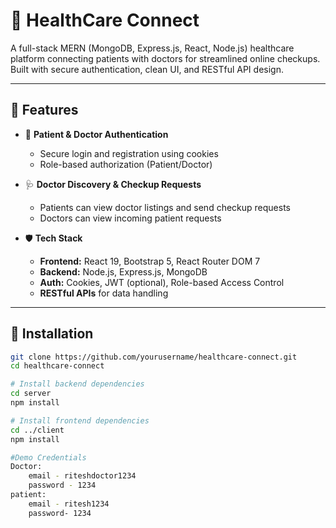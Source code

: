 # 🏥 HealthCare Connect

A full-stack MERN (MongoDB, Express.js, React, Node.js) healthcare platform connecting patients with doctors for streamlined online checkups. Built with secure authentication, clean UI, and RESTful API design.

---

## 🚀 Features

- 👤 **Patient & Doctor Authentication**  
  - Secure login and registration using cookies
  - Role-based authorization (Patient/Doctor)

- 🩺 **Doctor Discovery & Checkup Requests**  
  - Patients can view doctor listings and send checkup requests
  - Doctors can view incoming patient requests

- 🛡️ **Tech Stack**
  - **Frontend:** React 19, Bootstrap 5, React Router DOM 7
  - **Backend:** Node.js, Express.js, MongoDB
  - **Auth:** Cookies, JWT (optional), Role-based Access Control
  - **RESTful APIs** for data handling

---

## 🔧 Installation

```bash
git clone https://github.com/yourusername/healthcare-connect.git
cd healthcare-connect

# Install backend dependencies
cd server
npm install

# Install frontend dependencies
cd ../client
npm install

#Demo Credentials
Doctor:
    email - riteshdoctor1234
    password - 1234
patient:
    email - ritesh1234
    password- 1234